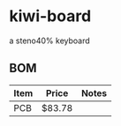 # kiwi-board
a steno40% keyboard


## BOM

  | Item | Price  | Notes |
  |------|--------|-------|
  | PCB  | $83.78 |       |
